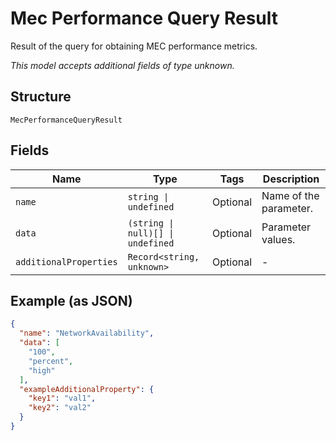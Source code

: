 
# Mec Performance Query Result

Result of the query for obtaining MEC performance metrics.

*This model accepts additional fields of type unknown.*

## Structure

`MecPerformanceQueryResult`

## Fields

| Name | Type | Tags | Description |
|  --- | --- | --- | --- |
| `name` | `string \| undefined` | Optional | Name of the parameter. |
| `data` | `(string \| null)[] \| undefined` | Optional | Parameter values. |
| `additionalProperties` | `Record<string, unknown>` | Optional | - |

## Example (as JSON)

```json
{
  "name": "NetworkAvailability",
  "data": [
    "100",
    "percent",
    "high"
  ],
  "exampleAdditionalProperty": {
    "key1": "val1",
    "key2": "val2"
  }
}
```

